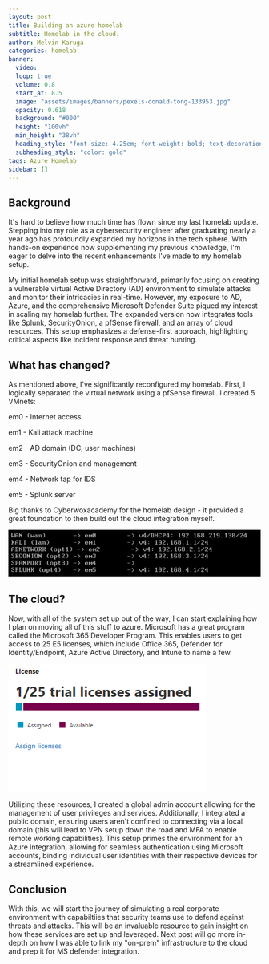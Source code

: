 ```yaml
---
layout: post
title: Building an azure homelab
subtitle: Homelab in the cloud.
author: Melvin Karuga
categories: homelab
banner:
  video: 
  loop: true
  volume: 0.8
  start_at: 8.5
  image: "assets/images/banners/pexels-donald-tong-133953.jpg"
  opacity: 0.618
  background: "#000"
  height: "100vh"
  min_height: "38vh"
  heading_style: "font-size: 4.25em; font-weight: bold; text-decoration: underline"
  subheading_style: "color: gold"
tags: Azure Homelab
sidebar: []
---
```


## Background
It's hard to believe how much time has flown since my last homelab update. Stepping into my role as a cybersecurity engineer after graduating nearly a year ago has profoundly expanded my horizons in the tech sphere. With hands-on experience now supplementing my previous knowledge, I'm eager to delve into the recent enhancements I've made to my homelab setup.

My initial homelab setup was straightforward, primarily focusing on creating a vulnerable virtual Active Directory (AD) environment to simulate attacks and monitor their intricacies in real-time. However, my exposure to AD, Azure, and the comprehensive Microsoft Defender Suite piqued my interest in scaling my homelab further. The expanded version now integrates tools like Splunk, SecurityOnion, a pfSense firewall, and an array of cloud resources. This setup emphasizes a defense-first approach, highlighting critical aspects like incident response and threat hunting.

## What has changed?
As mentioned above, I've significantly reconfigured my homelab. First, I logically separated the virtual network using a pfSense firewall. I created 5 VMnets:

em0 - Internet access

em1 - Kali attack machine

em2 - AD domain (DC, user machines)

em3 - SecurityOnion and management

em4 - Network tap for IDS

em5 - Splunk server

Big thanks to Cyberwoxacademy for the homelab design - it provided a great foundation to then build out the cloud integration myself.

![Alt text](/assets/images/image-1.png)

## The cloud?
Now, with all of the system set up out of the way, I can start explaining how I plan on moving all of this stuff to azure. Microsoft has a great program called the Microsoft 365 Developer Program. This enables users to get access to 25 E5 licenses, which include Office 365, Defender for Identity/Endpoint, Azure Active Directory, and Intune to name a few.

![Alt text](/assets/images/image-3.png)

Utilizing these resources, I created a global admin account allowing for the management of user privileges and services. Additionally, I integrated a public domain, ensuring users aren't confined to connecting via a local domain (this will lead to VPN setup down the road and MFA to enable remote working capabilities). This setup primes the environment for an Azure integration, allowing for seamless authentication using Microsoft accounts, binding individual user identities with their respective devices for a streamlined experience.

## Conclusion
With this, we will start the journey of simulating a real corporate environment with capabiltiies that security teams use to defend against threats and attacks. This will be an invaluable resource to gain insight on how these services are set up and leveraged. Next post will go more in-depth on how I was able to link my "on-prem" infrastructure to the cloud and prep it for MS defender integration.